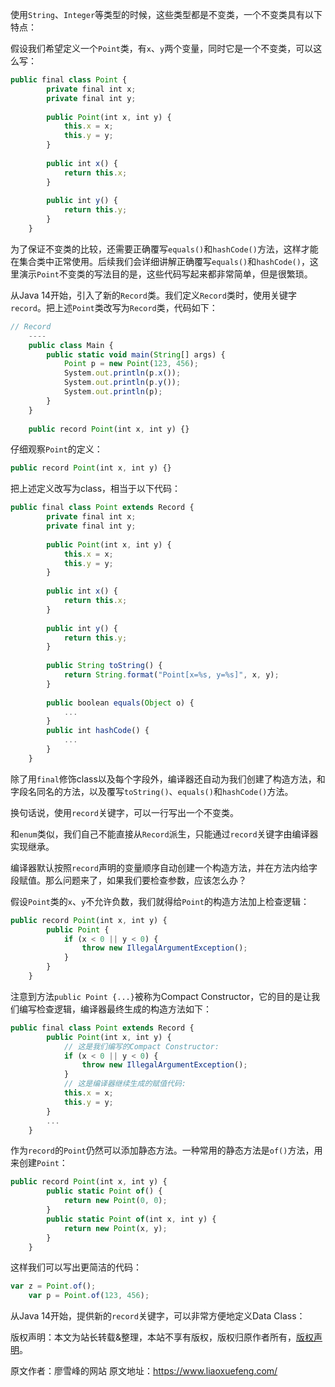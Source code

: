 


使用`String`、`Integer`等类型的时候，这些类型都是不变类，一个不变类具有以下特点：

假设我们希望定义一个`Point`类，有`x`、`y`两个变量，同时它是一个不变类，可以这么写：

```js 
public final class Point {
        private final int x;
        private final int y;
    
        public Point(int x, int y) {
            this.x = x;
            this.y = y;
        }
    
        public int x() {
            return this.x;
        }
    
        public int y() {
            return this.y;
        }
    }
```

为了保证不变类的比较，还需要正确覆写`equals()`和`hashCode()`方法，这样才能在集合类中正常使用。后续我们会详细讲解正确覆写`equals()`和`hashCode()`，这里演示`Point`不变类的写法目的是，这些代码写起来都非常简单，但是很繁琐。

从Java 14开始，引入了新的`Record`类。我们定义`Record`类时，使用关键字`record`。把上述`Point`类改写为`Record`类，代码如下：

```js 
// Record
    ----
    public class Main {
        public static void main(String[] args) {
            Point p = new Point(123, 456);
            System.out.println(p.x());
            System.out.println(p.y());
            System.out.println(p);
        }
    }
    
    public record Point(int x, int y) {}
```

仔细观察`Point`的定义：


```js 
public record Point(int x, int y) {}
```

把上述定义改写为class，相当于以下代码：


```js 
public final class Point extends Record {
        private final int x;
        private final int y;
    
        public Point(int x, int y) {
            this.x = x;
            this.y = y;
        }
    
        public int x() {
            return this.x;
        }
    
        public int y() {
            return this.y;
        }
    
        public String toString() {
            return String.format("Point[x=%s, y=%s]", x, y);
        }
    
        public boolean equals(Object o) {
            ...
        }
        public int hashCode() {
            ...
        }
    }
```

除了用`final`修饰class以及每个字段外，编译器还自动为我们创建了构造方法，和字段名同名的方法，以及覆写`toString()`、`equals()`和`hashCode()`方法。

换句话说，使用`record`关键字，可以一行写出一个不变类。

和`enum`类似，我们自己不能直接从`Record`派生，只能通过`record`关键字由编译器实现继承。

编译器默认按照`record`声明的变量顺序自动创建一个构造方法，并在方法内给字段赋值。那么问题来了，如果我们要检查参数，应该怎么办？

假设`Point`类的`x`、`y`不允许负数，我们就得给`Point`的构造方法加上检查逻辑：

```js 
public record Point(int x, int y) {
        public Point {
            if (x < 0 || y < 0) {
                throw new IllegalArgumentException();
            }
        }
    }
```

注意到方法`public Point {...}`被称为Compact Constructor，它的目的是让我们编写检查逻辑，编译器最终生成的构造方法如下：


```js 
public final class Point extends Record {
        public Point(int x, int y) {
            // 这是我们编写的Compact Constructor:
            if (x < 0 || y < 0) {
                throw new IllegalArgumentException();
            }
            // 这是编译器继续生成的赋值代码:
            this.x = x;
            this.y = y;
        }
        ...
    }
```

作为`record`的`Point`仍然可以添加静态方法。一种常用的静态方法是`of()`方法，用来创建`Point`：


```js 
public record Point(int x, int y) {
        public static Point of() {
            return new Point(0, 0);
        }
        public static Point of(int x, int y) {
            return new Point(x, y);
        }
    }
```

这样我们可以写出更简洁的代码：


```js 
var z = Point.of();
    var p = Point.of(123, 456);
```

从Java 14开始，提供新的`record`关键字，可以非常方便地定义Data Class：

版权声明：本文为站长转载&整理，本站不享有版权，版权归原作者所有，[版权声明](https://gitee.com/hezhiyuan007/java-notes/raw/master/disclaimer.md)。




原文作者：廖雪峰的网站 原文地址：https://www.liaoxuefeng.com/